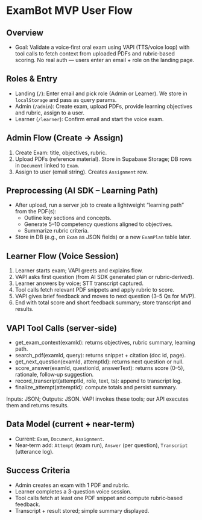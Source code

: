 # ExamBot MVP User Flow

## Overview
- Goal: Validate a voice‑first oral exam using VAPI (TTS/voice loop) with tool calls to fetch context from uploaded PDFs and rubric‑based scoring. No real auth — users enter an email + role on the landing page.

## Roles & Entry
- Landing (`/`): Enter email and pick role (Admin or Learner). We store in `localStorage` and pass as query params.
- Admin (`/admin`): Create exam, upload PDFs, provide learning objectives and rubric, assign to a user.
- Learner (`/learner`): Confirm email and start the voice exam.

## Admin Flow (Create → Assign)
1) Create Exam: title, objectives, rubric.
2) Upload PDFs (reference material). Store in Supabase Storage; DB rows in `Document` linked to `Exam`.
3) Assign to user (email string). Creates `Assignment` row.

## Preprocessing (AI SDK – Learning Path)
- After upload, run a server job to create a lightweight “learning path” from the PDF(s):
  - Outline key sections and concepts.
  - Generate 5–10 competency questions aligned to objectives.
  - Summarize rubric criteria.
- Store in DB (e.g., on `Exam` as JSON fields) or a new `ExamPlan` table later.

## Learner Flow (Voice Session)
1) Learner starts exam; VAPI greets and explains flow.
2) VAPI asks first question (from AI SDK generated plan or rubric‑derived).
3) Learner answers by voice; STT transcript captured.
4) Tool calls fetch relevant PDF snippets and apply rubric to score.
5) VAPI gives brief feedback and moves to next question (3–5 Qs for MVP).
6) End with total score and short feedback summary; store transcript and results.

## VAPI Tool Calls (server‑side)
- get_exam_context(examId): returns objectives, rubric summary, learning path.
- search_pdf(examId, query): returns snippet + citation (doc id, page).
- get_next_question(examId, attemptId): returns next question or null.
- score_answer(examId, questionId, answerText): returns score (0–5), rationale, follow‑up suggestion.
- record_transcript(attemptId, role, text, ts): append to transcript log.
- finalize_attempt(attemptId): compute totals and persist summary.

Inputs: JSON; Outputs: JSON. VAPI invokes these tools; our API executes them and returns results.

## Data Model (current + near‑term)
- Current: `Exam`, `Document`, `Assignment`.
- Near‑term add: `Attempt` (exam run), `Answer` (per question), `Transcript` (utterance log).

## Success Criteria
- Admin creates an exam with 1 PDF and rubric.
- Learner completes a 3‑question voice session.
- Tool calls fetch at least one PDF snippet and compute rubric‑based feedback.
- Transcript + result stored; simple summary displayed.

